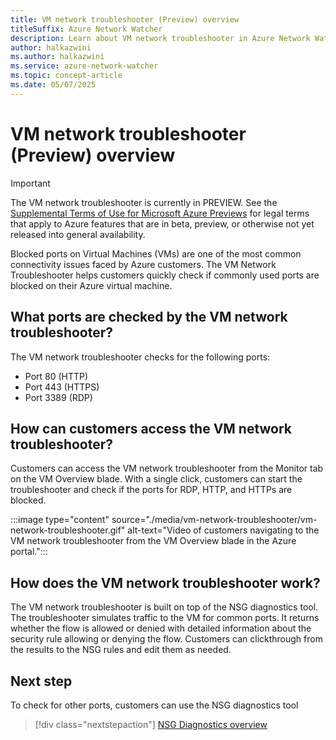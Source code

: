 ```yaml
---
title: VM network troubleshooter (Preview) overview
titleSuffix: Azure Network Watcher
description: Learn about VM network troubleshooter in Azure Network Watcher and how it can help you detect blocked ports.
author: halkazwini
ms.author: halkazwini
ms.service: azure-network-watcher
ms.topic: concept-article
ms.date: 05/07/2025
---
```


# VM network troubleshooter (Preview) overview

> [!IMPORTANT]
> The VM network troubleshooter is currently in PREVIEW.
> See the [Supplemental Terms of Use for Microsoft Azure Previews](https://azure.microsoft.com/support/legal/preview-supplemental-terms/) for legal terms that apply to Azure features that are in beta, preview, or otherwise not yet released into general availability.

Blocked ports on Virtual Machines (VMs) are one of the most common connectivity issues faced by Azure customers. The VM Network Troubleshooter helps customers quickly check if commonly used ports are blocked on their Azure virtual machine.


## What ports are checked by the VM network troubleshooter?

The VM network troubleshooter checks for the following ports:
 - Port 80 (HTTP)
 - Port 443 (HTTPS)
 - Port 3389 (RDP)


## How can customers access the VM network troubleshooter? 

Customers can access the VM network troubleshooter from the Monitor tab on the VM Overview blade. With a single click, customers can start the troubleshooter and check if the ports for RDP, HTTP, and HTTPs are blocked. 

:::image type="content" source="./media/vm-network-troubleshooter/vm-network-troubleshooter.gif" alt-text="Video of customers navigating to the VM network troubleshooter from the VM Overview blade in the Azure portal.":::


## How does the VM network troubleshooter work? 

The VM network troubleshooter is built on top of the NSG diagnostics tool. The troubleshooter simulates traffic to the VM for common ports. It returns whether the flow is allowed or denied with detailed information about the security rule allowing or denying the flow.
Customers can clickthrough from the results to the NSG rules and edit them as needed. 

## Next step

To check for other ports, customers can use the NSG diagnostics tool

> [!div class="nextstepaction"]
> [NSG Diagnostics overview](nsg-diagnostics-overview.md)
